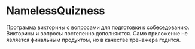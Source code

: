 # NamelessQuizness
Программа викторины с вопросами для подготовки к собеседованию. Викторины и вопросы постепенно дополняются. Само приложение не является финальным продуктом, но в качестве тренажера годится.